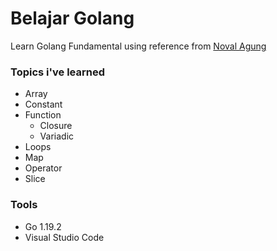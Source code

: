 # Belajar Golang

Learn Golang Fundamental using reference from [Noval Agung](https://dasarpemrogramangolang.novalagung.com/)

### Topics i've learned

- Array
- Constant
- Function
  - Closure
  - Variadic
- Loops
- Map
- Operator
- Slice

### Tools

- Go 1.19.2
- Visual Studio Code
